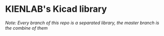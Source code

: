 # KIENLAB's Kicad library

*Note: Every branch of this repo is a separated library, the master branch is the combine of them*


